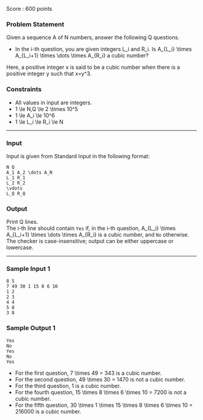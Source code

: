 Score : 600 points

### Problem Statement

Given a sequence A of N numbers, answer the following Q questions.

* In the i-th question, you are given integers L\_i and R\_i. Is A\_{L\_i} \times A\_{L\_i+1} \times \dots \times A\_{R\_i} a cubic number?

Here, a positive integer x is said to be a cubic number when there is a positive integer y such that x=y^3.

### Constraints

* All values in input are integers.
* 1 \le N,Q \le 2 \times 10^5
* 1 \le A\_i \le 10^6
* 1 \le L\_i \le R\_i \le N

---

### Input

Input is given from Standard Input in the following format:

```
N Q
A_1 A_2 \dots A_N
L_1 R_1
L_2 R_2
\vdots
L_Q R_Q
```

### Output

Print Q lines.  
The i-th line should contain `Yes` if, in the i-th question, A\_{L\_i} \times A\_{L\_i+1} \times \dots \times A\_{R\_i} is a cubic number, and `No` otherwise.  
The checker is case-insensitive; output can be either uppercase or lowercase.

---

### Sample Input 1

```
8 5
7 49 30 1 15 8 6 10
1 2
2 3
4 4
5 8
3 8
```

### Sample Output 1

```
Yes
No
Yes
No
Yes
```

* For the first question, 7 \times 49 = 343 is a cubic number.
* For the second question, 49 \times 30 = 1470 is not a cubic number.
* For the third question, 1 is a cubic number.
* For the fourth question, 15 \times 8 \times 6 \times 10 = 7200 is not a cubic number.
* For the fifth question, 30 \times 1 \times 15 \times 8 \times 6 \times 10 = 216000 is a cubic number.